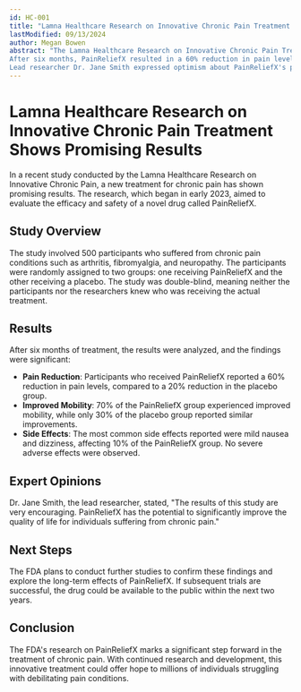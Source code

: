 ```yaml
--- 
id: HC-001 
title: "Lamna Healthcare Research on Innovative Chronic Pain Treatment Shows Promising Results" 
lastModified: 09/13/2024 
author: Megan Bowen 
abstract: "The Lamna Healthcare Research on Innovative Chronic Pain Treatment Shows Promising Results on a recent study on PainReliefX, a new treatment for chronic pain, shows promising results. Conducted in early 2024, the study involved 500 participants with conditions like arthritis, fibromyalgia, and neuropathy. Participants were randomly assigned to receive either PainReliefX or a placebo in a double-blind setup. 
After six months, PainReliefX resulted in a 60% reduction in pain levels and improved mobility for 70% of participants, compared to 20% and 30% in the placebo group, respectively. Mild nausea and dizziness were the most common side effects, affecting 10% of the PainReliefX group, with no severe adverse effects observed. 
Lead researcher Dr. Jane Smith expressed optimism about PainReliefX's potential to improve the quality of life for chronic pain sufferers. The Lamna Healthcare Research plans further studies to confirm these findings and explore long-term effects, with the drug potentially available to the public within two years. This research marks a significant step forward in chronic pain treatment." 
--- 
```


# Lamna Healthcare Research on Innovative Chronic Pain Treatment Shows Promising Results 
In a recent study conducted by the Lamna Healthcare Research on Innovative Chronic Pain, a new treatment for chronic pain has shown promising results. The research, which began in early 2023, aimed to evaluate the efficacy and safety of a novel drug called PainReliefX. 

## Study Overview 
The study involved 500 participants who suffered from chronic pain conditions such as arthritis, fibromyalgia, and neuropathy. The participants were randomly assigned to two groups: one receiving PainReliefX and the other receiving a placebo. The study was double-blind, meaning neither the participants nor the researchers knew who was receiving the actual treatment. 

## Results 
After six months of treatment, the results were analyzed, and the findings were significant: 
- **Pain Reduction**: Participants who received PainReliefX reported a 60% reduction in pain levels, compared to a 20% reduction in the placebo group. 
 - **Improved Mobility**: 70% of the PainReliefX group experienced improved mobility, while only 30% of the placebo group reported similar improvements. 
 - **Side Effects**: The most common side effects reported were mild nausea and dizziness, affecting 10% of the PainReliefX group. No severe adverse effects were observed. 

## Expert Opinions 
Dr. Jane Smith, the lead researcher, stated, "The results of this study are very encouraging. PainReliefX has the potential to significantly improve the quality of life for individuals suffering from chronic pain." 

## Next Steps 
The FDA plans to conduct further studies to confirm these findings and explore the long-term effects of PainReliefX. If subsequent trials are successful, the drug could be available to the public within the next two years. 

## Conclusion 
The FDA's research on PainReliefX marks a significant step forward in the treatment of chronic pain. With continued research and development, this innovative treatment could offer hope to millions of individuals struggling with debilitating pain conditions. 